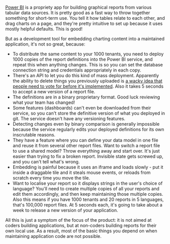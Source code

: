 [Power BI](https://powerbi.microsoft.com/) is a propriety app for building graphical reports from various tabular data sources. It is pretty good as a fast way to throw together something for short-term use. You tell it how tables relate to each other, and drag charts on a page, and they're pretty intuitive to set up because it uses mostly helpful defaults. This is good!

But as a development tool for embedding charting content into a maintained application, it's not so great, because:

- To distribute the same content to your 1000 tenants, you need to deploy 1000 copies of the report definitions into the Power BI service, and repeat this when anything changes. This is so you can set the database connection string and credentials appropriately in each copy.
- There's an API to let you do this kind of mass deployment. Apparently the ability to delete things you previously uploaded is [a wacky idea that people need to vote for before it's implemented](https://community.powerbi.com/t5/Developer/Deleting-a-dashboard-via-the-API/m-p/318564#M9407). Also it takes 5 seconds to accept a new version of a report file.
- The definitions are in a binary proprietary format. Good luck reviewing what your team has changed!
- Some features (dashboards) can't even be downloaded from their service, so you can't store the definitive version of what you deployed in git. The service doesn't have any versioning features.
- Detecting changes even by binary comparison is generally impossible because the service regularly edits your deployed definitions for its own inscrutable reasons.
- They have a feature where you can define your data model in one file and reuse it from several other report files. Want to switch a report file to use a shared model? Throw everything away and start over. It's just easier than trying to fix a broken report. Invisible state gets screwed up, and you can't tell what's wrong.
- Embedding is painful because it uses an iframe and loads slowly - put it inside a draggable tile and it steals mouse events, or reloads from scratch every time you move the tile.
- Want to localise your report so it displays strings in the user's choice of language? You'll need to create multiple copies of all your reports and edit them accordingly, and then keep maintaining those multiple copies. Also this means if you have 1000 tenants and 20 reports in 5 languages, that's 100,000 report files. At 5 seconds each, it's going to take about a week to release a new version of your application.

All this is just a symptom of the focus of the product: it is not aimed at coders building applications, but at non-coders building reports for their own local use. As a result, most of the basic things you depend on when maintaining application code are not possible.
